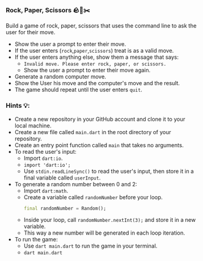 ### Rock, Paper, Scissors 🪨📄✂️

Build a game of rock, paper, scissors that uses the command line to ask the user for their move.

- Show the user a prompt to enter their move.
- If the user enters (`rock`,`paper`,`scissors`) treat is as a valid move.
- If the user enters anything else, show them a message that says:
  - `Invalid move. Please enter rock, paper, or scissors.`
  - Show the user a prompt to enter their move again.
- Generate a random computer move.
- Show the User his move and the computer's move and the result.
- The game should repeat until the user enters `quit`.

### Hints 💡:

- Create a new repository in your GitHub account and clone it to your local machine.
- Create a new file called `main.dart` in the root directory of your repository.
- Create an entry point function called `main` that takes no arguments.
- To read the user's input:
  - Import `dart:io`.
  - `import 'dart:io';`
  - Use `stdin.readLineSync()` to read the user's input, then store it in a final variable called `userInput`.
- To generate a random number between 0 and 2:
  - Import `dart:math`.
  - Create a variable called `randomNumber` before your loop.
    ```dart
    final randomNumber = Random();
    ```
  - Inside your loop, call `randomNumber.nextInt(3);` and store it in a new variable.
  - This way a new number will be generated in each loop iteration.
- To run the game:
  - Use `dart main.dart` to run the game in your terminal.
  - `dart main.dart`
